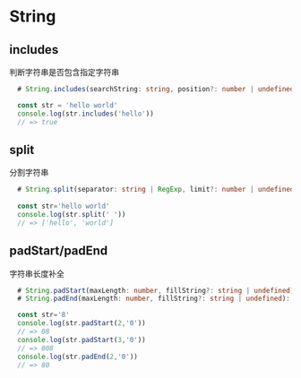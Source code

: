 # String

## includes
判断字符串是否包含指定字符串

```ts
  # String.includes(searchString: string, position?: number | undefined): boolean

  const str = 'hello world'
  console.log(str.includes('hello'))
  // => true
```

## split
分割字符串

```ts
  # String.split(separator: string | RegExp, limit?: number | undefined): string[]
  
  const str='hello world'
  console.log(str.split(' '))
  // => ['hello', 'world']
```

## padStart/padEnd
字符串长度补全

```ts
  # String.padStart(maxLength: number, fillString?: string | undefined): string
  # String.padEnd(maxLength: number, fillString?: string | undefined): string

  const str='8'
  console.log(str.padStart(2,'0'))
  // => 08
  console.log(str.padStart(3,'0'))
  // => 008
  console.log(str.padEnd(2,'0'))
  // => 80
```
